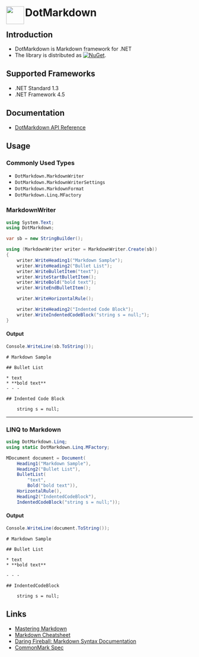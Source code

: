# DotMarkdown <img align="left" width="48px" height="48px" src="http://pihrt.net/images/DotMarkdown.ico">

## Introduction 

* DotMarkdown is Markdown framework for .NET 
* The library is distributed as [![NuGet](https://img.shields.io/nuget/v/DotMarkdown.svg)](https://nuget.org/packages/DotMarkdown).

## Supported Frameworks

* .NET Standard 1.3
* .NET Framework 4.5

## Documentation

* [DotMarkdown API Reference](docs/api/README.md#_top)

## Usage 

### Commonly Used Types

* `DotMarkdown.MarkdownWriter`
* `DotMarkdown.MarkdownWriterSettings`
* `DotMarkdown.MarkdownFormat`
* `DotMarkdown.Linq.MFactory`

### MarkdownWriter

```csharp
using System.Text;
using DotMarkdown;
```

```csharp
var sb = new StringBuilder();

using (MarkdownWriter writer = MarkdownWriter.Create(sb))
{
    writer.WriteHeading1("Markdown Sample");
    writer.WriteHeading2("Bullet List");
    writer.WriteBulletItem("text");
    writer.WriteStartBulletItem();
    writer.WriteBold("bold text");
    writer.WriteEndBulletItem();

    writer.WriteHorizontalRule();

    writer.WriteHeading2("Indented Code Block");
    writer.WriteIndentedCodeBlock("string s = null;");
}
```

#### Output

```csharp
Console.WriteLine(sb.ToString());
```

```
# Markdown Sample

## Bullet List

* text
* **bold text**
- - -

## Indented Code Block

    string s = null;
```

- - -

### LINQ to Markdown

```csharp
using DotMarkdown.Linq;
using static DotMarkdown.Linq.MFactory;
```

```csharp
MDocument document = Document(
    Heading1("Markdown Sample"),
    Heading2("Bullet List"),
    BulletList(
        "text",
        Bold("bold text")),
    HorizontalRule(),
    Heading2("IndentedCodeBlock"),
    IndentedCodeBlock("string s = null;"));
```

#### Output

```csharp
Console.WriteLine(document.ToString());
```

```
# Markdown Sample

## Bullet List

* text
* **bold text**

- - -

## IndentedCodeBlock

    string s = null;
```

## Links

* [Mastering Markdown](http://guides.github.com/features/mastering-markdown/)
* [Markdown Cheatsheet](http://github.com/adam-p/markdown-here/wiki/Markdown-Cheatsheet)
* [Daring Fireball: Markdown Syntax Documentation](http://daringfireball.net/projects/markdown/syntax)
* [CommonMark Spec](http://spec.commonmark.org)